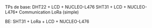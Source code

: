 TPs de base:
DHT22 + LCD + NUCLEO-L476
SHT31 + LCD + NUCLEO-L476*
Communication LoRa (simple)

BE:
SHT31 + LoRa + LCD + NUCLEO-L476



